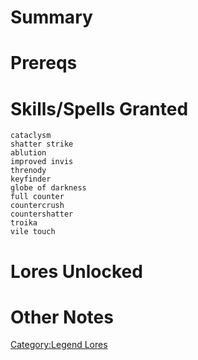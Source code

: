 # Summary

# Prereqs

# Skills/Spells Granted

`cataclysm`  
`shatter strike`  
`ablution`  
`improved invis`  
`threnody`  
`keyfinder`  
`globe of darkness`  
`full counter`  
`countercrush`  
`countershatter`  
`troika`  
`vile touch`

# Lores Unlocked

# Other Notes

[Category:Legend Lores](Category:Legend_Lores "wikilink")
